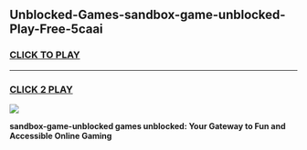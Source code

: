 
## Unblocked-Games-sandbox-game-unblocked-Play-Free-5caai
<h3>
<a href="https://premium76.site?title=sandbox-game-unblocked&ref=10A">CLICK TO PLAY</a></h3>
<hr>

<h3>
<a href="https://premium76.site?title=sandbox-game-unblocked&ref=10A">CLICK 2 PLAY</a>
  
</h3>

<a href="https://premium76.site?title=sandbox-game-unblocked&ref=10A"><img src="https://clearcache.store/games.png"></a>


**sandbox-game-unblocked games unblocked: Your Gateway to Fun and Accessible Online Gaming**
